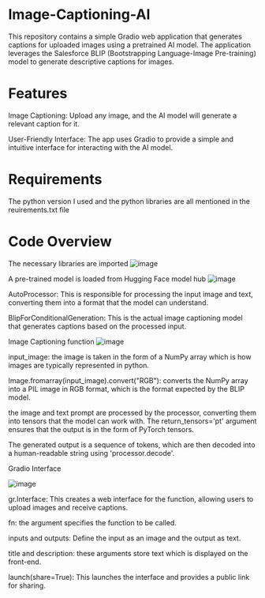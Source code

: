 # Image-Captioning-AI

This repository contains a simple Gradio web application that generates captions for uploaded images using a pretrained AI model. The application leverages the Salesforce BLIP (Bootstrapping Language-Image Pre-training) model to generate descriptive captions for images.

# Features
Image Captioning: Upload any image, and the AI model will generate a relevant caption for it.

User-Friendly Interface: The app uses Gradio to provide a simple and intuitive interface for interacting with the AI model.

# Requirements
The python version I used and the python libraries are all mentioned in the reuirements.txt file

# Code Overview
The necessary libraries are imported
![image](https://github.com/user-attachments/assets/b4450a10-0aeb-4f50-be7a-de543f6faf04)

A pre-trained model is loaded from Hugging Face model hub
![image](https://github.com/user-attachments/assets/ea6a7035-fa4f-4d06-a5eb-b56ca3a0d204)

AutoProcessor: This is responsible for processing the input image and text, converting them into a format that the model can understand.

BlipForConditionalGeneration: This is the actual image captioning model that generates captions based on the processed input.

Image Captioning function 
![image](https://github.com/user-attachments/assets/c656e183-c22b-459c-afc9-5b4d0fbc98f0)

input_image: the image is taken in the form of a NumPy array which is how images are typically represented in python.

Image.fromarray(input_image).convert("RGB"): converts the NumPy array into a PIL image in RGB format, which is the format expected by the BLIP model.

the image and text prompt are processed by the processor, converting them into tensors that the model can work with. The return_tensors='pt'  argument ensures that the output is in the form of PyTorch tensors.

The generated output is a sequence of tokens, which are then decoded into a human-readable string using 'processor.decode'.

Gradio Interface

![image](https://github.com/user-attachments/assets/30838835-1882-4de8-8bca-083ca761aa4a)

gr.Interface: This creates a web interface for the function, allowing users to upload images and receive captions.

fn: the argument specifies the function to be called.

inputs and outputs: Define the input as an image and the output as text.

title and description: these arguments store text which is displayed on the front-end.

launch(share=True): This launches the interface and provides a public link for sharing.




